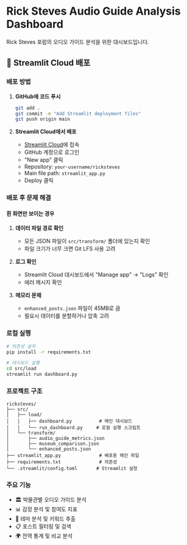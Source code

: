 # Rick Steves Audio Guide Analysis Dashboard

Rick Steves 포럼의 오디오 가이드 분석을 위한 대시보드입니다.

## 🚀 Streamlit Cloud 배포

### 배포 방법

1. **GitHub에 코드 푸시**

    ```bash
    git add .
    git commit -m "Add Streamlit deployment files"
    git push origin main
    ```

2. **Streamlit Cloud에서 배포**
    - [Streamlit Cloud](https://share.streamlit.io/)에 접속
    - GitHub 계정으로 로그인
    - "New app" 클릭
    - Repository: `your-username/ricksteves`
    - Main file path: `streamlit_app.py`
    - Deploy 클릭

### 배포 후 문제 해결

#### 흰 화면만 보이는 경우

1. **데이터 파일 경로 확인**

    - 모든 JSON 파일이 `src/transform/` 폴더에 있는지 확인
    - 파일 크기가 너무 크면 Git LFS 사용 고려

2. **로그 확인**

    - Streamlit Cloud 대시보드에서 "Manage app" → "Logs" 확인
    - 에러 메시지 확인

3. **메모리 문제**
    - `enhanced_posts.json` 파일이 45MB로 큼
    - 필요시 데이터를 분할하거나 압축 고려

### 로컬 실행

```bash
# 의존성 설치
pip install -r requirements.txt

# 대시보드 실행
cd src/load
streamlit run dashboard.py
```

### 프로젝트 구조

```
ricksteves/
├── src/
│   ├── load/
│   │   ├── dashboard.py          # 메인 대시보드
│   │   └── run_dashboard.py     # 로컬 실행 스크립트
│   └── transform/
│       ├── audio_guide_metrics.json
│       ├── museum_comparison.json
│       └── enhanced_posts.json
├── streamlit_app.py              # 배포용 메인 파일
├── requirements.txt              # 의존성
└── .streamlit/config.toml       # Streamlit 설정
```

### 주요 기능

-   🏛️ 박물관별 오디오 가이드 분석
-   📊 감정 분석 및 참여도 지표
-   🎯 테마 분석 및 키워드 추출
-   📋 포스트 필터링 및 검색
-   🌍 전역 통계 및 비교 분석
